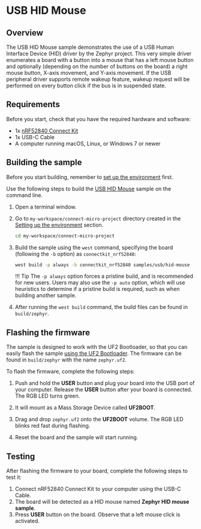 # USB HID Mouse

## Overview

The USB HID Mouse sample demonstrates the use of a USB Human Interface Device (HID) driver by the Zephyr project. This very simple driver enumerates a board with a button into a mouse that has a left mouse button and optionally (depending on the number of buttons on the board) a right mouse button, X-axis movement, and Y-axis movement. If the USB peripheral driver supports remote wakeup feature, wakeup request will be performed on every button click if the bus is in suspended state.

## Requirements

Before you start, check that you have the required hardware and software:

- 1x [nRF52840 Connect Kit](https://makerdiary.com/products/nrf52840-connectkit)
- 1x USB-C Cable
- A computer running macOS, Linux, or Windows 7 or newer

## Building the sample

Before you start building, remember to [set up the environment](../../setup.md) first.

Use the following steps to build the [USB HID Mouse] sample on the command line.

1. Open a terminal window.

2. Go to `my-workspace/connect-micro-project` directory created in the [Setting up the environment](../../setup.md#get-the-code) section.

    ``` bash linenums="1"
    cd my-workspace/connect-micro-project
    ```

3. Build the sample using the `west` command, specifying the board (following the `-b` option) as `connectkit_nrf52840`:

    ``` bash linenums="1"
    west build -p always -b connectkit_nrf52840 samples/usb/hid-mouse
    ```

    !!! Tip
        The `-p always` option forces a pristine build, and is recommended for new users. Users may also use the `-p auto` option, which will use heuristics to determine if a pristine build is required, such as when building another sample.

4. After running the `west build` command, the build files can be found in `build/zephyr`.

## Flashing the firmware

The sample is designed to work with the UF2 Bootloader, so that you can easily flash the sample [using the UF2 Bootloader](../../../../programming/uf2boot.md). The firmware can be found in `build/zephyr` with the name `zephyr.uf2`.

To flash the firmware, complete the following steps:

1. Push and hold the __USER__ button and plug your board into the USB port of your computer. Release the __USER__ button after your board is connected. The RGB LED turns green.

2. It will mount as a Mass Storage Device called __UF2BOOT__.

3. Drag and drop `zephyr.uf2` onto the __UF2BOOT__ volume. The RGB LED blinks red fast during flashing.

4. Reset the board and the sample will start running.

## Testing

After flashing the firmware to your board, complete the following steps to test it:

1. Connect nRF52840 Connect Kit to your computer using the USB-C Cable.
2. The board will be detected as a HID mouse named __Zephyr HID mouse sample__.
3. Press __USER__ button on the board. Observe that a left mouse click is activated.


[USB HID Mouse]: https://github.com/makerdiary/connect-micro-project/tree/main/samples/usb/hid-mouse
